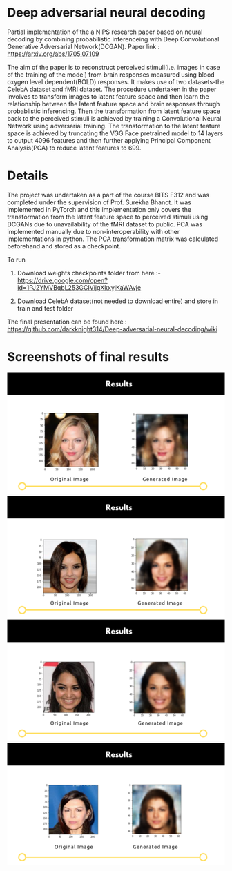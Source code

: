 # Deep adversarial neural decoding
Partial implementation of the a NIPS research paper based on neural decoding by combining probabllistic inferenceing with Deep Convolutional Generative Adversarial Network(DCGAN).
Paper link : https://arxiv.org/abs/1705.07109

The aim of the paper is to reconstruct perceived stimuli(i.e. images in case of the training of the model) from brain responses measured using blood oxygen level dependent(BOLD) responses. It makes use of two datasets-the CelebA dataset and fMRI dataset. The procedure undertaken in the paper involves to transform images to latent feature space and then learn the relationship between the latent feature space and brain responses through probablistic inferencing. Then the transformation from latent feature space back to the perceived stimuli is achieved by training a Convolutional Neural Network using adversarial training. The transformation to the latent feature space is achieved by truncating the VGG Face pretrained model to 14 layers to output 4096 features and then further applying Principal Component Analysis(PCA) to reduce latent features to 699.

# Details
The project was undertaken as a part of the course BITS F312 and was completed under the supervision of Prof. Surekha Bhanot. It was implemented in PyTorch and this implementation only covers the transformation from the latent feature space to perceived stimuli using DCGANs due to unavailability of the fMRI dataset to public. PCA was implemented manually due to non-interoperability with other implementations in python. The PCA transformation matrix was calculated beforehand and stored as a checkpoint.

To run
1) Download weights checkpoints folder from here :-
https://drive.google.com/open?id=1PJ2YMVBqbL253GCIVijgXkxyjKaWAvje

2) Download CelebA dataset(not needed to download entire) and store in train and test folder

The final presentation can be found here : 
https://github.com/darkknight314/Deep-adversarial-neural-decoding/wiki

# Screenshots of final results
<img src="Result images/Result_1.png">
<img src="Result images/Result_2.png">
<img src="Result images/Result_3.png">
<img src="Result images/Result_4.png">
